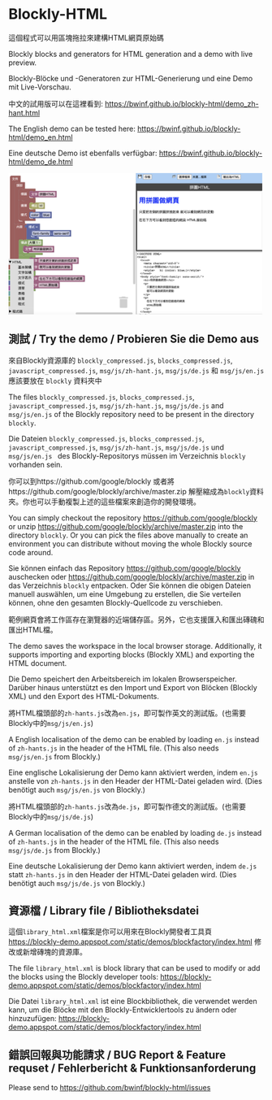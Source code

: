 # Blockly-HTML

這個程式可以用區塊拖拉來建構HTML網頁原始碼

Blockly blocks and generators for HTML generation and a demo with live preview.

Blockly-Blöcke und -Generatoren zur HTML-Generierung und eine Demo mit Live-Vorschau.


中文的試用版可以在這裡看到: https://bwinf.github.io/blockly-html/demo_zh-hant.html

The English demo can be tested here: https://bwinf.github.io/blockly-html/demo_en.html

Eine deutsche Demo ist ebenfalls verfügbar: https://bwinf.github.io/blockly-html/demo_de.html


<img src="screenshot.png" width="500" alt="Screenshot" />


## 測試 / Try the demo / Probieren Sie die Demo aus

來自Blockly資源庫的 `blockly_compressed.js`, `blocks_compressed.js`, `javascript_compressed.js`, `msg/js/zh-hant.js`, `msg/js/de.js` 和 `msg/js/en.js ` 應該要放在 `blockly` 資料夾中

The files `blockly_compressed.js`, `blocks_compressed.js`, `javascript_compressed.js`,  `msg/js/zh-hant.js`, `msg/js/de.js` and `msg/js/en.js` of the Blockly repository need to be present in the directory `blockly`.

Die Dateien `blockly_compressed.js`, `blocks_compressed.js`, `javascript_compressed.js`, `msg/js/zh-hant.js`, `msg/js/de.js` und `msg/js/en.js ` des Blockly-Repositorys müssen im Verzeichnis `blockly` vorhanden sein.


你可以到https://github.com/google/blockly 或者將https://github.com/google/blockly/archive/master.zip 解壓縮成為`blockly`資料夾。你也可以手動複製上述的這些檔案來創造你的開發環境。

You can simply checkout the repository https://github.com/google/blockly or unzip https://github.com/google/blockly/archive/master.zip into the directory `blockly`. Or you can pick the files above manually to create an environment you can distribute without moving the whole Blockly source code around.

Sie können einfach das Repository https://github.com/google/blockly auschecken oder https://github.com/google/blockly/archive/master.zip in das Verzeichnis `blockly` entpacken.
Oder Sie können die obigen Dateien manuell auswählen, um eine Umgebung zu erstellen, die Sie verteilen können, ohne den gesamten Blockly-Quellcode zu verschieben.


範例網頁會將工作區存在瀏覽器的近端儲存區。另外，它也支援匯入和匯出磚磈和匯出HTML檔。

The demo saves the workspace in the local browser storage. 
Additionally, it supports importing and exporting blocks (Blockly XML) and exporting the HTML document.

Die Demo speichert den Arbeitsbereich im lokalen Browserspeicher.
Darüber hinaus unterstützt es den Import und Export von Blöcken (Blockly XML) und den Export des HTML-Dokuments.


將HTML檔頭部的`zh-hants.js`改為`en.js`，即可製作英文的測試版。(也需要Blockly中的`msg/js/en.js`)

A English localisation of the demo can be enabled by loading `en.js` instead of `zh-hants.js` in the header of the HTML file. (This also needs `msg/js/en.js` from Blockly.)

Eine englische Lokalisierung der Demo kann aktiviert werden, indem `en.js` anstelle von `zh-hants.js` in den Header der HTML-Datei geladen wird. (Dies benötigt auch `msg/js/en.js` von Blockly.)


將HTML檔頭部的`zh-hants.js`改為`de.js`，即可製作德文的測試版。(也需要Blockly中的`msg/js/de.js`)

A German localisation of the demo can be enabled by loading `de.js` instead of `zh-hants.js` in the header of the HTML file. (This also needs `msg/js/de.js` from Blockly.)

Eine deutsche Lokalisierung der Demo kann aktiviert werden, indem `de.js` statt `zh-hants.js` in den Header der HTML-Datei geladen wird. (Dies benötigt auch `msg/js/de.js` von Blockly.)


## 資源檔 / Library file / Bibliotheksdatei

這個`library_html.xml`檔案是你可以用來在Blockly開發者工具頁 https://blockly-demo.appspot.com/static/demos/blockfactory/index.html 修改或新增磚塊的資源庫。

The file `library_html.xml` is block library that can be used to modify or add the blocks using the Blockly developer tools: https://blockly-demo.appspot.com/static/demos/blockfactory/index.html

Die Datei `library_html.xml` ist eine Blockbibliothek, die verwendet werden kann, um die Blöcke mit den Blockly-Entwicklertools zu ändern oder hinzuzufügen: https://blockly-demo.appspot.com/static/demos/blockfactory/index.html


## 錯誤回報與功能請求 / BUG Report & Feature requset / Fehlerbericht & Funktionsanforderung

Please send to https://github.com/bwinf/blockly-html/issues 
